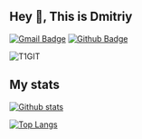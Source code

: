 ## Hey 👋, This is Dmitriy

[![Gmail Badge](https://img.shields.io/badge/-derbindima5@gmail.com-c14438?style=flat&logo=Gmail&logoColor=white&link=mailto:derbindima5@gmail.com)](mailto:derbindima5@gmail.com) 
[![Github Badge](https://img.shields.io/badge/-T1GIT-grey?style=flat&logo=github&logoColor=white&link=https://github.com/T1GIT/)](https://www.github.com/T1GIT/) 
<p align=left> <img src=https://komarev.com/ghpvc/?username=T1GIT alt=T1GIT /> </p>

## My stats

[![Github stats](https://github-readme-stats.vercel.app/api?username=T1GIT&show_icons=true&include_all_commits=true)](https://github.com/T1GIT/github-readme-stats)

[![Top Langs](https://github-readme-stats.vercel.app/api/top-langs/?username=T1GIT&exclude_repo=Player)](https://github.com/anuraghazra/github-readme-stats)
